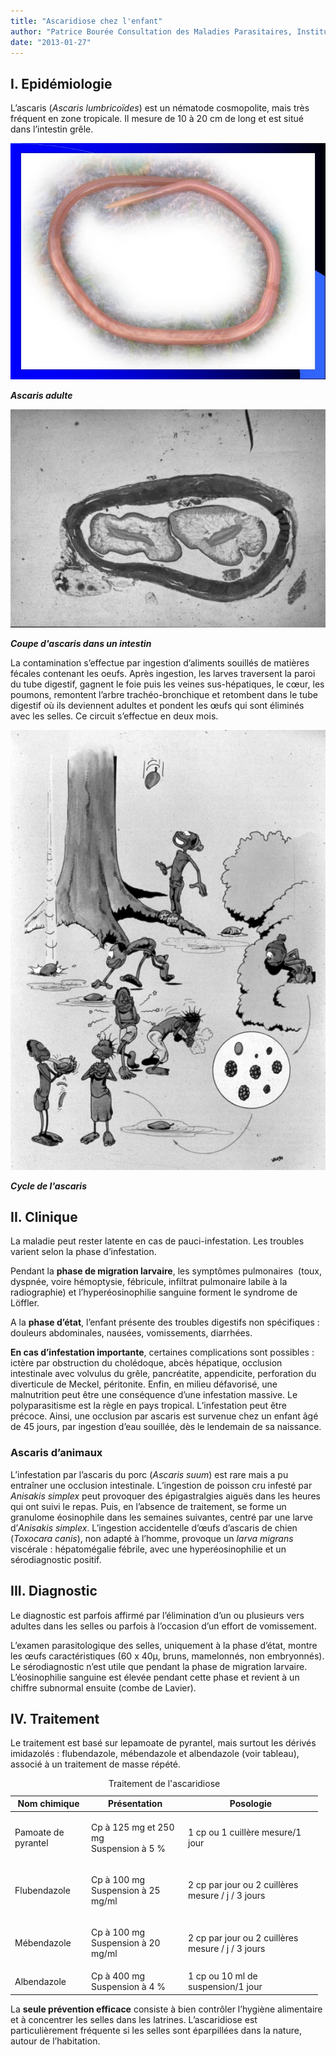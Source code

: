 ```yaml
---
title: "Ascaridiose chez l'enfant"
author: "Patrice Bourée Consultation des Maladies Parasitaires, Institut Alfred Fournier, Paris"
date: "2013-01-27"
---
```


## I. Epidémiologie

L’ascaris (*Ascaris lumbricoïdes*) est un nématode cosmopolite, mais très fréquent en zone tropicale. Il mesure de 10 à 20 cm de long et est situé dans l’intestin grêle.

![](diapositive-dans-fig-4-ascaris-adulte-2.jpg)

***Ascaris adulte***

![](page-6-fig-6-ascaris-ds-intestin.jpg)

***Coupe d'ascaris dans un intestin***

La contamination s’effectue par ingestion d’aliments souillés de matières fécales contenant les oeufs. Après ingestion, les larves traversent la paroi du tube digestif, gagnent le foie puis les veines sus-hépatiques, le cœur, les poumons, remontent l’arbre trachéo-bronchique et retombent dans le tube digestif où ils deviennent adultes et pondent les œufs qui sont éliminés avec les selles. Ce circuit s’effectue en deux mois.

![](page-6-fig-5-cycle-des-en-afrique.jpg)

***Cycle de l'ascaris***

## II. Clinique

La maladie peut rester latente en cas de pauci-infestation. Les troubles varient selon la phase d’infestation.

Pendant la **phase de migration larvaire**, les symptômes pulmonaires  (toux, dyspnée, voire hémoptysie, fébricule, infiltrat pulmonaire labile à la radiographie) et l’hyperéosinophilie sanguine forment le syndrome de Löffler.

A la **phase d’état**, l’enfant présente des troubles digestifs non spécifiques : douleurs abdominales, nausées, vomissements, diarrhées.

**En cas d’infestation importante**, certaines complications sont possibles : ictère par obstruction du cholédoque, abcès hépatique, occlusion intestinale avec volvulus du grêle, pancréatite, appendicite, perforation du diverticule de Meckel, péritonite. Enfin, en milieu défavorisé, une malnutrition peut être une conséquence d’une infestation massive. Le polyparasitisme est la règle en pays tropical. L’infestation peut être précoce. Ainsi, une occlusion par ascaris est survenue chez un enfant âgé de 45 jours, par ingestion d’eau souillée, dès le lendemain de sa naissance.

### Ascaris d’animaux

L’infestation par l’ascaris du porc (*Ascaris suum*) est rare mais a pu entraîner une occlusion intestinale. L’ingestion de poisson cru infesté par *Anisakis simplex* peut provoquer des épigastralgies aiguës dans les heures qui ont suivi le repas. Puis, en l’absence de traitement, se forme un granulome éosinophile dans les semaines suivantes, centré par une larve d’*Anisakis simplex*. L’ingestion accidentelle d’œufs d’ascaris de chien (*Toxocara canis*), non adapté à l’homme, provoque un *larva migrans* viscérale : hépatomégalie fébrile, avec une hyperéosinophilie et un sérodiagnostic positif.

## III. Diagnostic

Le diagnostic est parfois affirmé par l’élimination d’un ou plusieurs vers adultes dans les selles ou parfois à l’occasion d’un effort de vomissement.

L’examen parasitologique des selles, uniquement à la phase d’état, montre les œufs caractéristiques (60 x 40µ, bruns, mamelonnés, non embryonnés). Le sérodiagnostic n’est utile que pendant la phase de migration larvaire. L’éosinophilie sanguine est élevée pendant cette phase et revient à un chiffre subnormal ensuite (combe de Lavier).

## IV. Traitement

Le traitement est basé sur lepamoate de pyrantel, mais surtout les dérivés imidazolés : flubendazole, mébendazole et albendazole (voir tableau), associé à un traitement de masse répété. 

<table>
<caption>Traitement de l'ascaridiose</caption>

<thead>

<tr>

<th scope="col" style="width: 104px;">Nom chimique</th>

<th scope="col" style="width: 137px;">Présentation</th>

<th scope="col" style="width: 197px;">Posologie</th>

</tr>

</thead>

<tbody>

<tr>

<td style="width: 108px;">

Pamoate de pyrantel

</td>

<td style="width: 141px;">

Cp à 125 mg et 250 mg  
Suspension à 5 %

</td>

<td style="width: 201px;">

1 cp ou 1 cuillère mesure/1 jour

</td>

</tr>

<tr>

<td style="width: 108px;">

Flubendazole

</td>

<td style="width: 141px;">

Cp à 100 mg  
Suspension à 25 mg/ml

</td>

<td style="width: 201px;">

2 cp par jour ou 2 cuillères mesure / j / 3 jours

</td>

</tr>

<tr>

<td style="width: 108px;">

Mébendazole

</td>

<td style="width: 141px;">

Cp à 100 mg  
Suspension à 20 mg/ml

</td>

<td style="width: 201px;">

2 cp par jour ou 2 cuillères mesure / j / 3 jours

</td>

</tr>

<tr>

<td style="width: 108px;">Albendazole</td>

<td style="width: 141px;">Cp à 400 mg  
Suspension à 4 %</td>

<td style="width: 201px;">1 cp ou 10 ml de suspension/1 jour</td>

</tr>

</tbody>

</table>

La **seule prévention efficace** consiste à bien contrôler l’hygiène alimentaire et à concentrer les selles dans les latrines. L’ascaridiose est particulièrement fréquente si les selles sont éparpillées dans la nature, autour de l’habitation.
